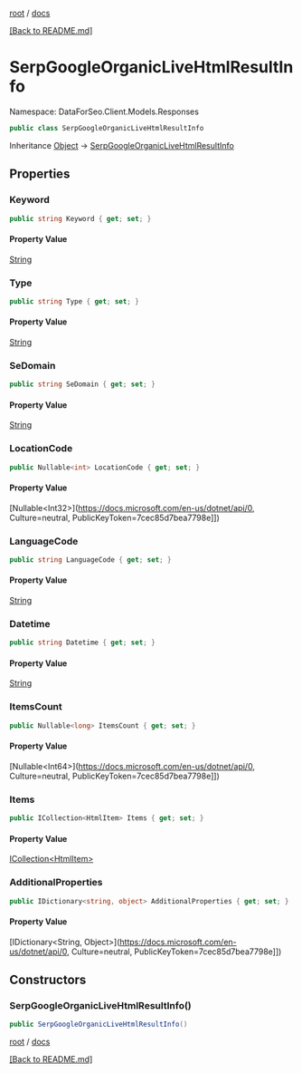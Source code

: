 [root](./../ "root") / [docs](./ "docs")

[[Back to README.md]](./../README.md "[Back to README.md]")

# SerpGoogleOrganicLiveHtmlResultInfo

Namespace: DataForSeo.Client.Models.Responses

```csharp
public class SerpGoogleOrganicLiveHtmlResultInfo
```

Inheritance [Object](https://docs.microsoft.com/en-us/dotnet/api/Object) → [SerpGoogleOrganicLiveHtmlResultInfo](./SerpGoogleOrganicLiveHtmlResultInfo.md)

## Properties

### **Keyword**

```csharp
public string Keyword { get; set; }
```

#### Property Value

[String](https://docs.microsoft.com/en-us/dotnet/api/String)<br>

### **Type**

```csharp
public string Type { get; set; }
```

#### Property Value

[String](https://docs.microsoft.com/en-us/dotnet/api/String)<br>

### **SeDomain**

```csharp
public string SeDomain { get; set; }
```

#### Property Value

[String](https://docs.microsoft.com/en-us/dotnet/api/String)<br>

### **LocationCode**

```csharp
public Nullable<int> LocationCode { get; set; }
```

#### Property Value

[Nullable&lt;Int32&gt;](https://docs.microsoft.com/en-us/dotnet/api/0, Culture=neutral, PublicKeyToken=7cec85d7bea7798e]])<br>

### **LanguageCode**

```csharp
public string LanguageCode { get; set; }
```

#### Property Value

[String](https://docs.microsoft.com/en-us/dotnet/api/String)<br>

### **Datetime**

```csharp
public string Datetime { get; set; }
```

#### Property Value

[String](https://docs.microsoft.com/en-us/dotnet/api/String)<br>

### **ItemsCount**

```csharp
public Nullable<long> ItemsCount { get; set; }
```

#### Property Value

[Nullable&lt;Int64&gt;](https://docs.microsoft.com/en-us/dotnet/api/0, Culture=neutral, PublicKeyToken=7cec85d7bea7798e]])<br>

### **Items**

```csharp
public ICollection<HtmlItem> Items { get; set; }
```

#### Property Value

[ICollection&lt;HtmlItem&gt;](./HtmlItem.md)<br>

### **AdditionalProperties**

```csharp
public IDictionary<string, object> AdditionalProperties { get; set; }
```

#### Property Value

[IDictionary&lt;String, Object&gt;](https://docs.microsoft.com/en-us/dotnet/api/0, Culture=neutral, PublicKeyToken=7cec85d7bea7798e]])<br>

## Constructors

### **SerpGoogleOrganicLiveHtmlResultInfo()**

```csharp
public SerpGoogleOrganicLiveHtmlResultInfo()
```

[root](./../ "root") / [docs](./ "docs")

[[Back to README.md]](./../README.md "[Back to README.md]")